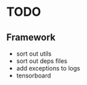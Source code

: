 # TODO

## Framework
- sort out utils
- sort out deps files
- add exceptions to logs
- tensorboard

